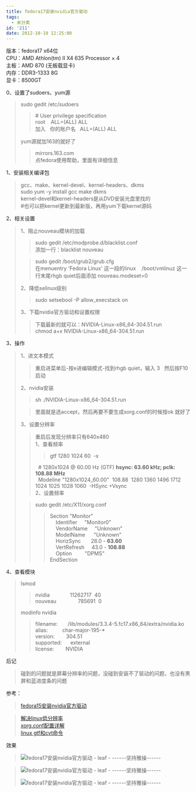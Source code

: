 ```yaml
---
title: fedora17安装nvidia官方驱动
tags:
  - 未分类
id: '211'
date: 2012-10-10 12:25:00
---
```


版本：fedora17 x64位  
CPU：AMD Athlon(tm) II X4 635 Processor × 4  
主板：AMD 870 (无板载显卡)  
内存：DDR3-1333 8G  
显卡：8500GT  
  
0、设置了sudoers、yum源  

> sudo gedit /etc/sudoers  
> 
> > \# User privilege specification  
> > root    ALL=(ALL) ALL  
> > 加入   你的账户名   ALL=(ALL) ALL  
> 
> yum源就加163的就好了  
> 
> > mirrors.163.com  
> > 点fedora使用帮助，里面有详细信息  
> 
>   

1、安装相关编译包  

> gcc、make、kernel-devel、kernel-headers、dkms  
> sudo yum -y install gcc make dkms  
> kernel-devel和kernel-headers是从DVD安装光盘里找的  
> #也可以把kernel更新到最新版，再用yum下载kernel源码  
>   

2、相关设置  

> 1、阻止nouveau模块的加载  
> 
> > sudo gedit /etc/modprobe.d/blacklist.conf  
> > 添加一行：blacklist nouveau  
> 
> > sudo gedit /boot/grub2/grub.cfg  
> > 在menuentry 'Fedora Linux' 这一段的linux    /boot/vmlinuz 这一行末尾rhgb quiet后面添加 nouveau.modeset=0  
> 
> 2、降低selinux级别  
> 
> > sudo setsebool -P allow\_execstack on  
> 
> 3、下载nvidia官方驱动和设置权限  
> 
> > 下载最新的就可以：NVIDIA-Linux-x86\_64-304.51.run  
> > chmod a+x NVIDIA-Linux-x86\_64-304.51.run  

  
3、操作  

> 1、进文本模式  
> 
> > 重启进菜单后-按e进编辑模式-找到rhgb quiet，输入 3   然后按F10启动  
> 
> 2、nvidia安装  
> 
> > sh ./NVIDIA-Linux-x86\_64-304.51.run
> 
> > 里面就是选accept，然后再要不要生成xorg.conf的时候按ok 就好了  
> 
> 3、设置分辨率  
> 
> > 重启后发现分辨率只有640x480  
> > 1、查看频率  
> > 
> > > gtf 1280 1024 60  -x  
> > 
> >   # 1280x1024 @ 60.00 Hz (GTF) **hsync: 63.60 kHz; pclk: 108.88 MHz**  
> >   Modeline "1280x1024\_60.00"  108.88  1280 1360 1496 1712  1024 1025 1028 1060  -HSync +Vsync  
> > 2、设置频率  
> 
> > sudo gedit /etc/X11/xorg.conf  
> > 
> > > Section "Monitor"  
> > >     Identifier     "Monitor0"  
> > >     VendorName     "Unknown"  
> > >     ModelName      "Unknown"  
> > >     HorizSync       28.0 - **63.60**  
> > >     VertRefresh     43.0 - **108.88**  
> > >     Option         "DPMS"  
> > > EndSection  

  
4、查看模块  

> lsmod  
> 
> > nvidia              11262717  40  
> > nouveau               785691  0  
> 
> modinfo nvidia  
> 
> > filename:       /lib/modules/3.3.4-5.fc17.x86\_64/extra/nvidia.ko  
> > alias:          char-major-195-\*  
> > version:        304.51  
> > supported:      external  
> > license:        NVIDIA

  
后记  

> 碰到的问题就是屏幕分辨率的问题，没碰到安装不了驱动的问题，也没有黑屏和蓝进度条的问题  

> >   

参考：  

> [fedora15安装nvidia官方驱动](http://www.2cto.com/os/201109/104395.html)

> [解决linux低分辨率](http://www.xufangxi.cn/Linux/11.html)  
> [xorg.conf配置详解](http://www.cnblogs.com/ZJoy/archive/2011/03/15/1984938.html)  
> [linux gtf和cvt命令](http://hi.baidu.com/cxkipq/item/99a2229216b58736336eebc2)  

> >   

效果  

> ![fedora17安装nvidia官方驱动 - leaf - ------坚持雅操------](http://img4.ph.126.net/DvYtJ6ZJGYgSLMun86veQg==/6598258338725711534.jpg "fedora17安装nvidia官方驱动 - leaf - ------坚持雅操------")

> ![fedora17安装nvidia官方驱动 - leaf - ------坚持雅操------](http://img7.ph.126.net/B1auivZnvejbCt67buGBDQ==/6597256683634379457.jpg "fedora17安装nvidia官方驱动 - leaf - ------坚持雅操------")
> 
> ![fedora17安装nvidia官方驱动 - leaf - ------坚持雅操------](http://img5.ph.126.net/74zwresWU4eSY0k7iIXNOA==/2682175053093706855.jpg "fedora17安装nvidia官方驱动 - leaf - ------坚持雅操------")
> 
>